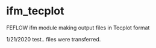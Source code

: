# ifm_tecplot
FEFLOW ifm module making output files in Tecplot format

1/21/2020 test.. files were transferred. 
